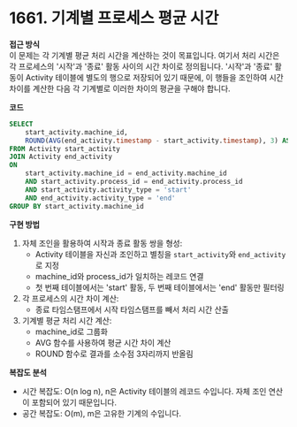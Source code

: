 # 1661. 기계별 프로세스 평균 시간

**접근 방식**  
이 문제는 각 기계별 평균 처리 시간을 계산하는 것이 목표입니다. 여기서 처리 시간은 각 프로세스의 '시작'과 '종료' 활동 사이의 시간 차이로 정의됩니다. '시작'과 '종료' 활동이 Activity 테이블에 별도의 행으로 저장되어 있기 때문에, 이 행들을 조인하여 시간 차이를 계산한 다음 각 기계별로 이러한 차이의 평균을 구해야 합니다.

**코드**  
```sql
SELECT 
    start_activity.machine_id,
    ROUND(AVG(end_activity.timestamp - start_activity.timestamp), 3) AS processing_time
FROM Activity start_activity
JOIN Activity end_activity
ON 
    start_activity.machine_id = end_activity.machine_id
    AND start_activity.process_id = end_activity.process_id
    AND start_activity.activity_type = 'start'
    AND end_activity.activity_type = 'end'
GROUP BY start_activity.machine_id
```

**구현 방법**  
1. 자체 조인을 활용하여 시작과 종료 활동 쌍을 형성:
   * Activity 테이블을 자신과 조인하고 별칭을 `start_activity`와 `end_activity`로 지정
   * machine_id와 process_id가 일치하는 레코드 연결
   * 첫 번째 테이블에서는 'start' 활동, 두 번째 테이블에서는 'end' 활동만 필터링
2. 각 프로세스의 시간 차이 계산:
   * 종료 타임스탬프에서 시작 타임스탬프를 빼서 처리 시간 산출
3. 기계별 평균 처리 시간 계산:
   * machine_id로 그룹화
   * AVG 함수를 사용하여 평균 시간 차이 계산
   * ROUND 함수로 결과를 소수점 3자리까지 반올림

**복잡도 분석**  
* 시간 복잡도: O(n log n), n은 Activity 테이블의 레코드 수입니다. 자체 조인 연산이 포함되어 있기 때문입니다.
* 공간 복잡도: O(m), m은 고유한 기계의 수입니다.